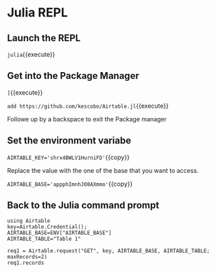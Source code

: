 # Julia REPL

## Launch the REPL

`julia`{{execute}}

## Get into the Package Manager

`]`{{execute}}

`add https://github.com/kescobo/Airtable.jl`{{execute}}

Followe up by a backspace to exit the Package manager

## Set the environment variabe

`AIRTABLE_KEY='shrx4BWLV1HurniFD'`{{copy}}

Replace the value with the one of the base that you want to access.

`AIRTABLE_BASE='appphImnhJO8AXmmo'`{{copy}}

## Back to the Julia command prompt

````
using Airtable
key=Airtable.Credential();
AIRTABLE_BASE=ENV["AIRTABLE_BASE"]
AIRTABLE_TABLE="Table 1"

req1 = Airtable.request("GET", key, AIRTABLE_BASE, AIRTABLE_TABLE; maxRecords=2)
req1.records

````
